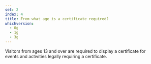 ```yaml
---
set: 2
index: 4
title: From what age is a certificate required?
whichversion:
  - 0g
  - 1g
  - 3g
---
```

Visitors from ages 13 and over are required to display a certificate for events and activities legally requiring a certificate.
